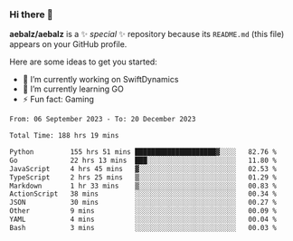 ### Hi there 👋

**aebalz/aebalz** is a ✨ _special_ ✨ repository because its `README.md` (this file) appears on your GitHub profile.

Here are some ideas to get you started:

- 🔭 I’m currently working on SwiftDynamics
- 🌱 I’m currently learning GO
-  ⚡ Fun fact: Gaming
  
  <!--
- 👯 I’m looking to collaborate on ...
- 🤔 I’m looking for help with ...
- 💬 Ask me about ...
- 📫 How to reach me: ...
- 😄 Pronouns: ...
-->

<!--START_SECTION:waka-->

```txt
From: 06 September 2023 - To: 20 December 2023

Total Time: 188 hrs 19 mins

Python         155 hrs 51 mins ████████████████████▓░░░░   82.76 %
Go             22 hrs 13 mins  ███░░░░░░░░░░░░░░░░░░░░░░   11.80 %
JavaScript     4 hrs 45 mins   ▓░░░░░░░░░░░░░░░░░░░░░░░░   02.53 %
TypeScript     2 hrs 25 mins   ▒░░░░░░░░░░░░░░░░░░░░░░░░   01.29 %
Markdown       1 hr 33 mins    ▒░░░░░░░░░░░░░░░░░░░░░░░░   00.83 %
ActionScript   38 mins         ░░░░░░░░░░░░░░░░░░░░░░░░░   00.34 %
JSON           30 mins         ░░░░░░░░░░░░░░░░░░░░░░░░░   00.27 %
Other          9 mins          ░░░░░░░░░░░░░░░░░░░░░░░░░   00.09 %
YAML           4 mins          ░░░░░░░░░░░░░░░░░░░░░░░░░   00.04 %
Bash           3 mins          ░░░░░░░░░░░░░░░░░░░░░░░░░   00.03 %
```

<!--END_SECTION:waka-->
